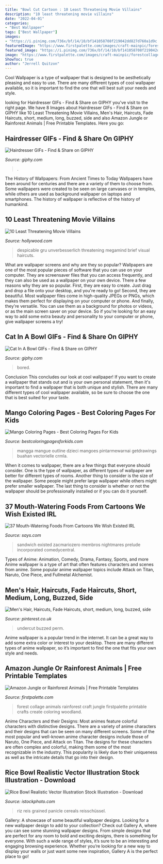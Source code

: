 ```yaml
---
title: "Bowl Cut Cartoon : 10 Least Threatening Movie Villains"
description: "10 least threatening movie villains"
date: "2022-04-01"
categories:
- "Best Wallpaper"
tags: ["Best Wallpaper"]
images:
- "https://i.pinimg.com/736x/bf/14/10/bf141058708f219042dd827d760a1d9c.jpg"
featuredImage: "https://www.firstpalette.com/images/craft-mainpic/forestcollage-main.jpg"
featured_image: "https://i.pinimg.com/736x/bf/14/10/bf141058708f219042dd827d760a1d9c.jpg"
image: "https://www.firstpalette.com/images/craft-mainpic/forestcollage-main.jpg"
ShowToc: true
author: "Jerrell Quitzon"
---
```



Cool Wallpaper is a type of wallpaper that is designed to be aesthetically pleasing and easy to use. There are many different types of cool wallpaper available, so it is important to find the one that will best suit your needs and style.

	

		
looking for Hairdresser GIFs - Find &amp; Share on GIPHY you've visit to the right page. We have 8 Images about Hairdresser GIFs - Find &amp; Share on GIPHY like 10 Least Threatening Movie Villains, Men&#039;s Hair, Haircuts, Fade Haircuts, short, medium, long, buzzed, side and also Amazon Jungle or Rainforest Animals | Free Printable Templates. Here you go:
		
    
## Hairdresser GIFs - Find &amp; Share On GIPHY

<img loading=lazy src="https://media1.giphy.com/media/VejFfVg8Omf8XcipRe/giphy.gif" onerror="this.onerror=null;this.src='https://tse4.mm.bing.net/th?id=OIP.Y71u04Tiei6ZaFOFX3RLJwHaHa&amp;pid=15.1';" alt="Hairdresser GIFs - Find &amp; Share on GIPHY">

_Source: giphy.com_

>. 

	

The History of Wallpapers: From Ancient Times to Today
Wallpapers have been around for centuries and there are a variety of them to choose from. Some wallpapers were created to be seen on large canvases or in temples, while others are used as background wallpaper on laptops and smartphones. The history of wallpaper is reflective of the history of humankind.

    
## 10 Least Threatening Movie Villains

<img loading=lazy src="https://www.media4.hw-static.com/wp-content/uploads/Vector-Despicable-Me-Universal-Everett-052015.jpg" onerror="this.onerror=null;this.src='https://tse2.mm.bing.net/th?id=OIP._g_eujcHsgVzGP6AcK_yjAHaE8&amp;pid=15.1';" alt="10 Least Threatening Movie Villains">

_Source: hollywood.com_

>despicable gru unverbesserlich threatening megamind brief visual haircuts. 

	

What are wallpaper screens and why are they so popular?
Wallpapers are one of the most popular pieces of software that you can use on your computer. They are screensaver files that you can access frequently, and they can also be used as a wallpaper on your own device. There a few reasons why they are so popular. First, they are easy to create. Just drag and drop a file onto your desktop, and you're ready to go! Second, they are beautiful. Most wallpaper files come in high-quality JPEGs or PNGs, which makes them perfect for displaying on your computer or phone. And finally, they're versatile. You can use them as a background for photos or videos, or as the main screen saver on your device. So if you're looking for an easy way to add some extra beauty and personality to your computer or phone, give wallpaper screens a try!

    
## Cat In A Bowl GIFs - Find &amp; Share On GIPHY

<img loading=lazy src="https://media.giphy.com/media/v6aOjy0Qo1fIA/giphy.gif" onerror="this.onerror=null;this.src='https://tse2.mm.bing.net/th?id=OIP.Q6TOXUXbXBn-naJOkGDsxAHaIP&amp;pid=15.1';" alt="Cat In A Bowl GIFs - Find &amp; Share on GIPHY">

_Source: giphy.com_

>bored. 

	

Conclusion
This concludes our look at cool wallpaper! If you want to create a wallpaper that stands out and is your own personal statement, then it's important to find a wallpaper that is both unique and stylish. There are many different types of cool wallpaper available, so be sure to choose the one that is best suited for your taste.

    
## Mango Coloring Pages - Best Coloring Pages For Kids

<img loading=lazy src="https://www.bestcoloringpagesforkids.com/wp-content/uploads/2020/02/Happy-Mango-Coloring-Page-768x768.png" onerror="this.onerror=null;this.src='https://tse2.mm.bing.net/th?id=OIP.jEflnbTLcfNE8s8TlbIPJwHaHa&amp;pid=15.1';" alt="Mango Coloring Pages - Best Coloring Pages For Kids">

_Source: bestcoloringpagesforkids.com_

>mangga mangue outline dzieci mangoes pintarmewarnai getdrawings buahan vectorielle crmla. 

	

When it comes to wallpaper, there are a few things that everyone should consider. One is the type of wallpaper, as different types of wallpaper are better for different types of rooms. Another thing to consider is the size of the wallpaper. Some people might prefer large wallpaper while others might prefer smaller wallpaper. The last thing to consider is whether or not the wallpaper should be professionally installed or if you can do it yourself.

    
## 37 Mouth-Watering Foods From Cartoons We Wish Existed IRL

<img loading=lazy src="https://images.says.com/uploads/story_source/source_image/570482/2a25.gif" onerror="this.onerror=null;this.src='https://tse2.mm.bing.net/th?id=OIP.eGDJWW7DApakNaqRr7NcjQHaFj&amp;pid=15.1';" alt="37 Mouth-Watering Foods From Cartoons We Wish Existed IRL">

_Source: says.com_

>sandwich existed zacmariozero membros nightmares prelude incorporated comedycentral. 

	

Types of Anime: Animation, Comedy, Drama, Fantasy, Sports, and more
Anime wallpaper is a type of art that often features characters and scenes from anime. Some popular anime wallpaper topics include Attack on Titan, Naruto, One Piece, and Fullmetal Alchemist.

    
## Men&#039;s Hair, Haircuts, Fade Haircuts, Short, Medium, Long, Buzzed, Side

<img loading=lazy src="https://i.pinimg.com/736x/bf/14/10/bf141058708f219042dd827d760a1d9c.jpg" onerror="this.onerror=null;this.src='https://tse1.mm.bing.net/th?id=OIP.fqpjnDi3J4P-WLAqTBfZOAHaHa&amp;pid=15.1';" alt="Men&#039;s Hair, Haircuts, Fade Haircuts, short, medium, long, buzzed, side">

_Source: pinterest.co.uk_

>undercut buzzed perm. 

	

Anime wallpaper is a popular trend in the internet. It can be a great way to add some extra color or interest to your desktop. There are many different types of anime wallpaper, so it’s important to find the one that fits your own style and needs.

    
## Amazon Jungle Or Rainforest Animals | Free Printable Templates

<img loading=lazy src="https://www.firstpalette.com/images/craft-mainpic/forestcollage-main.jpg" onerror="this.onerror=null;this.src='https://tse2.mm.bing.net/th?id=OIP.HrSoZZk1hdwTDyuk9_iBiQHaE8&amp;pid=15.1';" alt="Amazon Jungle or Rainforest Animals | Free Printable Templates">

_Source: firstpalette.com_

>forest collage animals rainforest craft jungle firstpalette printable crafts create coloring woodland. 

	

Anime Characters and their Designs: Most animes feature colorful characters with distinctive designs.
There are a variety of anime characters and their designs that can be seen on many different screens. Some of the most popular and well-known anime character designs include those of Naruto, One Piece, and Attack on Titan. The designs for these characters are often complex and colorful, making them some of the most recognizable in the industry. This popularity is likely due to their uniqueness as well as the intricate details that go into their design.

    
## Rice Bowl Realistic Vector Illustration Stock Illustration - Download

<img loading=lazy src="https://media.istockphoto.com/vectors/rice-bowl-realistic-vector-illustration-vector-id947519394" onerror="this.onerror=null;this.src='https://tse4.mm.bing.net/th?id=OIP.b76Bnaw0JPzaLROj9KdxnQHaHa&amp;pid=15.1';" alt="Rice Bowl Realistic Vector Illustration Stock Illustration - Download">

_Source: istockphoto.com_

>riz reis grained panicle cereals reisschüssel. 

	

Gallery: A showcase of some beautiful wallpaper designs.
Looking for a new wallpaper design to add to your collection? Check out Gallery A, where you can see some stunning wallpaper designs. From simple designs that are perfect for any room to bold and exciting designs, there is something for everyone. With such a wide range of styles, it’s sure to be an interesting and engaging browsing experience. Whether you’re looking for a new way to display your walls or just want some new inspiration, Gallery A is the perfect place to go!





	
	
